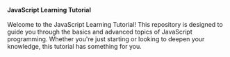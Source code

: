 **JavaScript Learning Tutorial** </br></br>
Welcome to the JavaScript Learning Tutorial! This repository is designed to guide you through the basics and advanced topics of JavaScript programming. Whether you're just starting or looking to deepen your knowledge, this tutorial has something for you.
